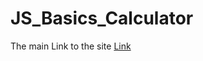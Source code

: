 # JS_Basics_Calculator

The main Link to the site <a href="https://sammking120.github.io/JS_Basics_Calculator/">Link</a>
